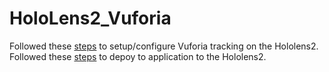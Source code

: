 # HoloLens2_Vuforia

Followed these [steps](https://arvrjourney.com/hololens-2-marker-tracking-with-vuforia-engine-and-mrtk-fb582c8f8ac0) to setup/configure Vuforia tracking on the Hololens2.  
Followed these [steps](https://arvrjourney.com/how-to-build-your-ar-application-to-your-hololens-2-ca0640a01246) to depoy to application to the Hololens2.
